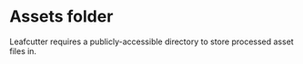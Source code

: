 # Assets folder

Leafcutter requires a publicly-accessible directory to store processed asset files in.
